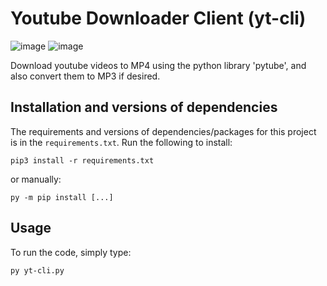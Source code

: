 # Youtube Downloader Client (yt-cli)

![image](https://github.com/AlbanXV/yt-cli/assets/61944761/50ca5c5e-5a57-4a8d-aaff-88e1154ae1da)
![image](https://github.com/AlbanXV/yt-cli/assets/61944761/f6d50295-acaf-40c1-9c9c-dafe3d73c6cb)

Download youtube videos to MP4 using the python library 'pytube', and also convert them to MP3 if desired.

## Installation and versions of dependencies
The requirements and versions of dependencies/packages for this project is in the `requirements.txt`. Run the following to install:
```
pip3 install -r requirements.txt
```
or manually:
```
py -m pip install [...]
```
## Usage
To run the code, simply type:
```
py yt-cli.py
```
